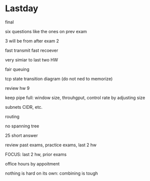# Lastday

final 

six questions like the ones on prev exam

3 will be from after exam 2

fast transmit fast recoever

very simiar to last two HW

fair queuing

tcp state transition diagram (do not ned to memorize)

review hw 9

keep pipe full: window size, throuhgput, control rate by adjusting size

subnets CIDR, etc.

routing 

no spanning tree

25 short answer

review past exams, practice exams, last 2 hw

FOCUS: last 2 hw, prior exams

office hours by appoitment

nothing is hard on its own: combining is tough
